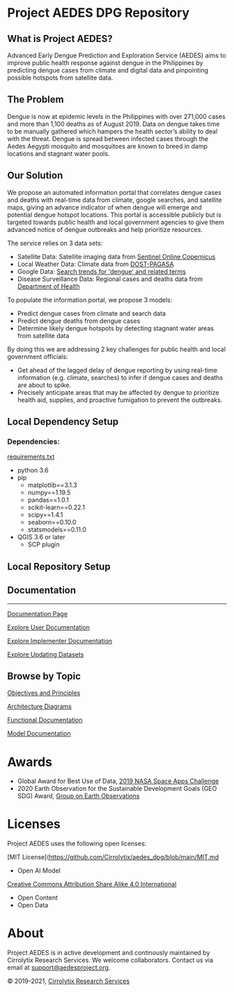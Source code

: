 # Project AEDES DPG Repository

## What is Project AEDES?

Advanced Early Dengue Prediction and Exploration Service (AEDES) aims to improve public health response against dengue in the Philippines by predicting dengue cases from climate and digital data and pinpointing possible hotspots from satellite data.

## The Problem
Dengue is now at epidemic levels in the Philippines with over 271,000 cases and more than 1,100 deaths as of August 2019. Data on dengue takes time to be manually gathered which hampers the health sector’s ability to deal with the threat. Dengue is spread between infected cases through the Aedes Aegypti mosquito and mosquitoes are known to breed in damp locations and stagnant water pools.

## Our Solution
We propose an automated information portal that correlates dengue cases and deaths with real-time data from climate, google searches, and satellite maps, giving an advance indicator of when dengue will emerge and potential dengue hotspot locations. This portal is accessible publicly but is targeted towards public health and local government agencies to give them advanced notice of dengue outbreaks and help prioritize resources.

The service relies on 3 data sets:

- Satellite Data: Satellite imaging data from [Sentinel Online Copernicus](https://sentinel.esa.int/web/sentinel/sentinel-data-access)
- Local Weather Data: Climate data from [DOST-PAGASA](http://bagong.pagasa.dost.gov.ph/climate/climatological-normals)
- Google Data: [Search trends for 'dengue' and related terms](https://trends.google.com/trends/explore?date=today%205-y&geo=PH&q=dengue)
- Disease Surveillance Data:  Regional cases and deaths data from [Department of Health](https://doh.gov.ph/statistics)

To populate the information portal, we propose 3 models:

- Predict dengue cases from climate and search data
- Predict dengue deaths from dengue cases
- Determine likely dengue hotspots by detecting stagnant water areas from satellite data

By doing this we are addressing 2 key challenges for public health and local government officials:

- Get ahead of the lagged delay of dengue reporting by using real-time information (e.g. climate, searches) to infer if dengue cases and deaths are about to spike.
- Precisely anticipate areas that may be affected by dengue to prioritize health aid, supplies, and proactive fumigation to prevent the outbreaks.

## Local Dependency Setup

### Dependencies:

[requirements.txt](https://s3-us-west-2.amazonaws.com/secure.notion-static.com/81b50619-2017-44ca-b06a-7b314d517ba0/requirements.txt)

- python 3.6
- pip
    - matplotlib==3.1.3
    - numpy==1.19.5
    - pandas==1.0.1
    - scikit-learn==0.22.1
    - scipy==1.4.1
    - seaborn==0.10.0
    - statsmodels==0.11.0
- QGIS 3.6 or later
    - SCP plugin

## Local Repository Setup

## Documentation

---

[Documentation Page](https://www.notion.so/Documentation-Page-75d19fad0cf14f7daf12911321acd7c6)

[Explore User Documentation](https://www.notion.so/Explore-User-Documentation-e7f68f79151744babdb292c62c9e36f5) 

[Explore Implementer Documentation](https://www.notion.so/Explore-Implementer-Documentation-554549536cb648cabc4d97dc8b384b85) 

[Explore Updating Datasets](https://www.notion.so/Explore-Updating-Datasets-a68350a2a21043e39217b141838fca2e) 

## Browse by Topic

[Objectives and Principles](https://www.notion.so/Objectives-and-Principles-7141313311104f3facb94de1c3c24267) 

[Architecture Diagrams](https://www.notion.so/Architecture-Diagrams-64b5535acad74d69b703ed784a43ef4b) 

[Functional Documentation](https://www.notion.so/Functional-Documentation-6e26f547a2154368b8a3bf59779ac94e) 

[Model Documentation](https://www.notion.so/Model-Documentation-2a81518fda0846fbba8598e65bc135a1)


# Awards
-  Global Award for Best Use of Data, [2019 NASA Space Apps Challenge](https://2019.spaceappschallenge.org/challenges/living-our-world/smash-your-sdgs/teams/aedes-project/project)
-  2020 Earth Observation for the Sustainable Development Goals (GEO SDG) Award, [Group on Earth Observations](https://www.earthobservations.org/geo_blog_obs.php?id=472)

# Licenses

Project AEDES uses the following open licenses:

[MIT License](https://github.com/Cirrolytix/aedes_dpg/blob/main/MIT.md

- Open AI Model

[Creative Commons Attribution Share Alike 4.0 International](https://github.com/Cirrolytix/aedes_dpg/blob/main/LICENSE)

- Open Content
- Open Data


# About

Project AEDES is in active development and continously maintained by Cirrolytix Research Services. 
We welcome collaborators. Contact us via email at support@aedesproject.org.

©️ 2019-2021, [Cirrolytix Research Services](https://www.cirrolytix.com/)
